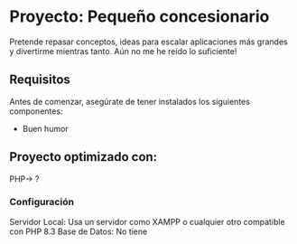 # Proyecto: Pequeño concesionario
Pretende repasar conceptos, ideas para escalar aplicaciones más grandes y divertirme mientras tanto. Aún no me he reído lo suficiente!

## Requisitos
Antes de comenzar, asegúrate de tener instalados los siguientes componentes:
- Buen humor

## Proyecto optimizado con:
PHP-> ? 

### Configuración
Servidor Local: Usa un servidor como XAMPP o cualquier otro compatible con PHP 8.3
Base de Datos: No tiene


